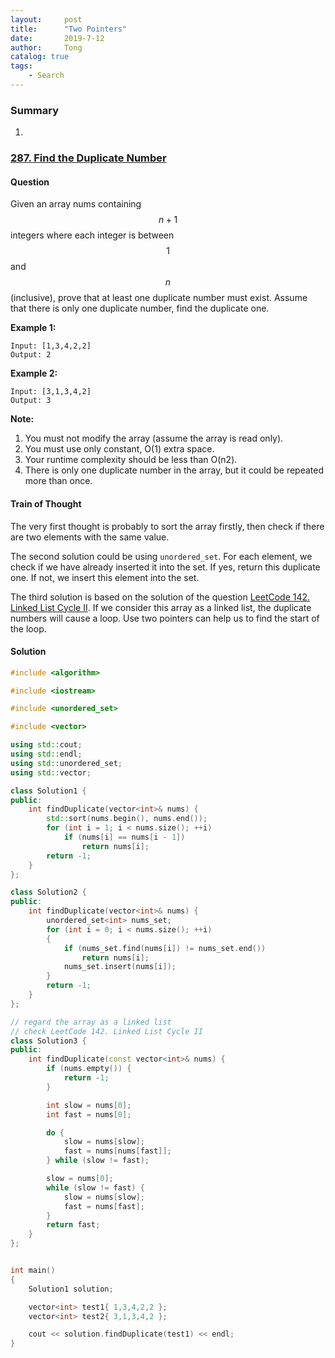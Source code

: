 ```yaml
---
layout:     post
title:      "Two Pointers"
date:       2019-7-12
author:     Tong
catalog: true
tags:
    - Search
---
```


### Summary

1.


### [287. Find the Duplicate Number](https://leetcode.com/problems/find-the-duplicate-number/)

#### Question

Given an array nums containing $$n + 1$$ integers where each integer is between $$1$$ and $$n$$ (inclusive), prove that at least one duplicate number must exist. Assume that there is only one duplicate number, find the duplicate one.

__Example 1:__
```
Input: [1,3,4,2,2]
Output: 2
```

__Example 2:__
```
Input: [3,1,3,4,2]
Output: 3
```

__Note:__
1. You must not modify the array (assume the array is read only).
2. You must use only constant, O(1) extra space.
3. Your runtime complexity should be less than O(n2).
4. There is only one duplicate number in the array, but it could be repeated more than once.

#### Train of Thought

The very first thought is probably to sort the array firstly, then check if there are two elements with the same value.

The second solution could be using `unordered_set`. For each element, we check if we have already inserted it into the set. If yes, return this duplicate one. If not, we insert this element into the set.

The third solution is based on the solution of the question [LeetCode 142. Linked List Cycle II](https://leetcode.com/problems/linked-list-cycle-ii/). If we consider this array as a linked list, the duplicate numbers will cause a loop. Use two pointers can help us to find the start of the loop.

#### Solution
```cpp
#include <algorithm>

#include <iostream>

#include <unordered_set>

#include <vector>

using std::cout;
using std::endl;
using std::unordered_set;
using std::vector;

class Solution1 {
public:
	int findDuplicate(vector<int>& nums) {
		std::sort(nums.begin(), nums.end());
		for (int i = 1; i < nums.size(); ++i)
			if (nums[i] == nums[i - 1])
				return nums[i];
		return -1;
	}
};

class Solution2 {
public:
	int findDuplicate(vector<int>& nums) {
		unordered_set<int> nums_set;
		for (int i = 0; i < nums.size(); ++i)
		{
			if (nums_set.find(nums[i]) != nums_set.end())
				return nums[i];
			nums_set.insert(nums[i]);
		}
		return -1;
	}
};

// regard the array as a linked list
// check LeetCode 142. Linked List Cycle II
class Solution3 {
public:
	int findDuplicate(const vector<int>& nums) {
		if (nums.empty()) {
			return -1;
		}

		int slow = nums[0];
		int fast = nums[0];

		do {
			slow = nums[slow];
			fast = nums[nums[fast]];
		} while (slow != fast);

		slow = nums[0];
		while (slow != fast) {
			slow = nums[slow];
			fast = nums[fast];
		}
		return fast;
	}
};


int main()
{
	Solution1 solution;

	vector<int> test1{ 1,3,4,2,2 };
	vector<int> test2{ 3,1,3,4,2 };

	cout << solution.findDuplicate(test1) << endl;
}

```
